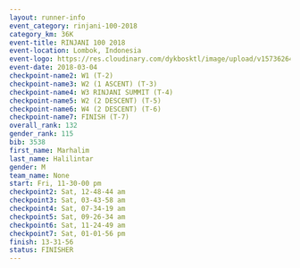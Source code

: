 ```yaml
---
layout: runner-info 
event_category: rinjani-100-2018 
category_km: 36K 
event-title: RINJANI 100 2018 
event-location: Lombok, Indonesia 
event-logo: https://res.cloudinary.com/dykbosktl/image/upload/v1573626435/Logo/Rinjani_eoufbh.png 
event-date: 2018-03-04 
checkpoint-name2: W1 (T-2) 
checkpoint-name3: W2 (1 ASCENT) (T-3) 
checkpoint-name4: W3 RINJANI SUMMIT (T-4) 
checkpoint-name5: W2 (2 DESCENT) (T-5) 
checkpoint-name6: W4 (2 DESCENT) (T-6) 
checkpoint-name7: FINISH (T-7) 
overall_rank: 132
gender_rank: 115
bib: 3538
first_name: Marhalim
last_name: Halilintar
gender: M
team_name: None
start: Fri, 11-30-00 pm
checkpoint2: Sat, 12-48-44 am
checkpoint3: Sat, 03-43-58 am
checkpoint4: Sat, 07-34-19 am
checkpoint5: Sat, 09-26-34 am
checkpoint6: Sat, 11-24-49 am
checkpoint7: Sat, 01-01-56 pm
finish: 13-31-56
status: FINISHER
---
```

